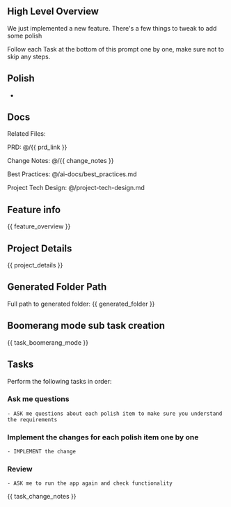 ## High Level Overview
 We just implemented a new feature. There's a few things to tweak to add some polish

  Follow each Task at the bottom of this prompt one by one, make sure not to skip any steps.

## Polish

- 

## Docs

Related Files: 

PRD: @/{{ prd_link }}

Change Notes: @/{{ change_notes }}

Best Practices: @/ai-docs/best_practices.md 

Project Tech Design: @/project-tech-design.md

## Feature info

{{ feature_overview }}
 
## Project Details

{{ project_details }} 

## Generated Folder Path

Full path to generated folder: {{ generated_folder }}

## Boomerang mode sub task creation

{{ task_boomerang_mode }}

## Tasks
Perform the following tasks in order:

### Ask me questions
```
- ASK me questions about each polish item to make sure you understand the requirements
```

### Implement the changes for each polish item one by one
```
- IMPLEMENT the change
```

### Review
```
- ASK me to run the app again and check functionality
```

{{ task_change_notes }}
